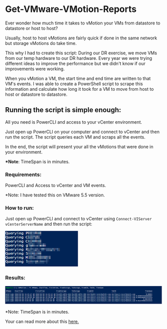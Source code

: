 # Get-VMware-VMotion-Reports

Ever wonder how much time it takes to vMotion your VMs from datastore to datastore or host to host?

Usually, host to host vMotions are fairly quick if done in the same network but storage vMotions do take time.

This why I had to create this script: During our DR exercise, we move VMs from our temp hardware to our DR hardware. Every year we were trying different ideas to improve the performance but we didn't know if our improvements were working.

When you vMotion a VM, the start time and end time are written to that VM's events. I was able to create a PowerShell script to scrape this information and calculate how long it took for a VM to move from host to host or datastore to datastore.



## Running the script is simple enough:
All you need is PowerCLI and access to your vCenter environment.

Just open up PowerCLI on your computer and connect to vCenter and then run the script. The script queries each VM and scraps all the events.

In the end, the script will present your all the vMotions that were done in your environment.

<b>*Note</b>: TimeSpan is in minutes.

### Requirements:
PowerCLI and Access to vCenter and VM events.

*Note: I have tested this on VMware 5.5 version. 

### How to run:
Just open up PowerCLI and connect to vCenter using `Connect-VIServer vCenterServerName` and then run the script:

![Script Run](/Media/Images/Run.png)

### Results:

![Script Run](/Media/Images/Report.png)

*Note: TimeSpan is in minutes.

Your can read more about this [here.](https://www.linkedin.com/pulse/get-vmware-vmotion-performance-report-loveparteek-tiwana/)
